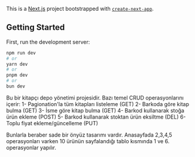 This is a [Next.js](https://nextjs.org) project bootstrapped with [`create-next-app`](https://github.com/vercel/next.js/tree/canary/packages/create-next-app).

## Getting Started

First, run the development server:

```bash
npm run dev
# or
yarn dev
# or
pnpm dev
# or
bun dev
```

Bu bir kitapçı depo yönetimi projesidir. Bazı temel CRUD operasyonlarını içerir:
1- Pagionation'la tüm kitapları listeleme (GET)
2- Barkoda göre kitap bulma (GET)
3- İsme göre kitap bulma (GET)
4- Barkod kullanarak stoğa ürün ekleme (POST)
5- Barkod kullanarak stoktan ürün eksiltme (DEL)
6- Toplu fiyat ekleme/güncelleme (PUT)

Bunlarla beraber sade bir önyüz tasarımı vardır. 
Anasayfada 2,3,4,5 operasyonları varken 
10 ürünün sayfalandığı tablo kısmında 1 ve 6. operasyonlar yapılır.
